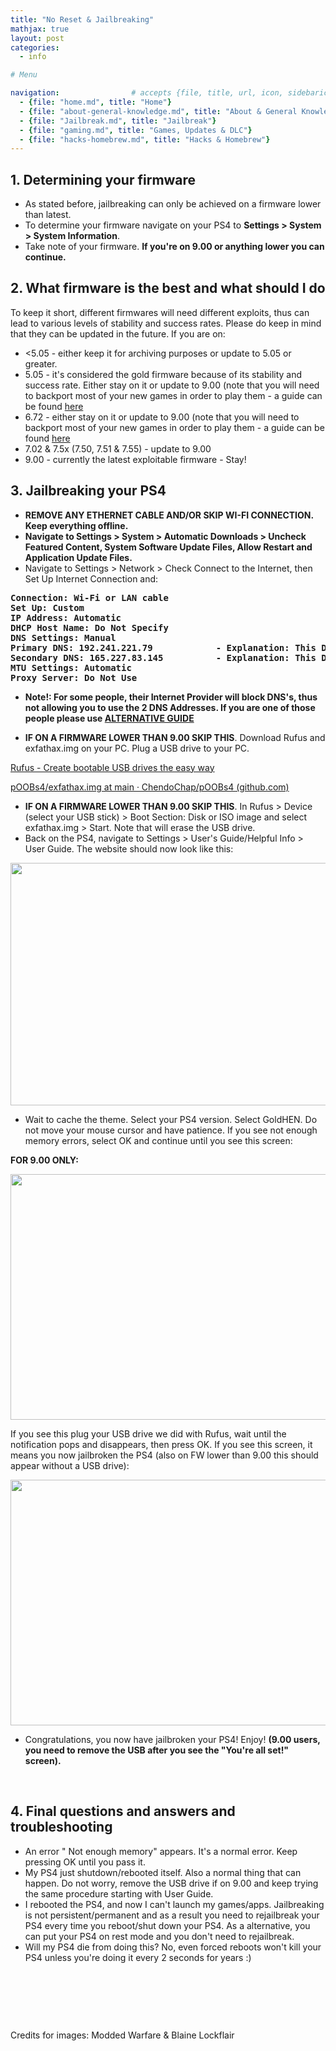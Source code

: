 ```yaml
---
title: "No Reset & Jailbreaking"
mathjax: true
layout: post
categories:
  - info

# Menu

navigation:                # accepts {file, title, url, icon, sidebaricon}
  - {file: "home.md", title: "Home"}
  - {file: "about-general-knowledge.md", title: "About & General Knowledge"}
  - {file: "Jailbreak.md", title: "Jailbreak"}
  - {file: "gaming.md", title: "Games, Updates & DLC"}
  - {file: "hacks-homebrew.md", title: "Hacks & Homebrew"}
---
```


## 1. Determining your firmware

<ul>
	<li>As stated before, jailbreaking can only be achieved on a firmware lower than latest.</li>
	<li>To determine your firmware navigate on your PS4 to <strong>Settings > System > System Information</strong>.</li>
	<li>Take note of your firmware. <strong>If you're on 9.00 or anything lower you can continue.</strong></li>
</ul>

## 2. What firmware is the best and what should I do

To keep it short, different firmwares will need different exploits, thus can lead to various levels of stability and success rates. Please do keep in mind that they can be updated in the future. If you are on:

 * <5.05 - either keep it for archiving purposes or update to 5.05 or greater.
 *  5.05 - it's considered the gold firmware because of its stability and success rate. Either stay on it or update to 9.00 (note that you will need to backport most of your new games in order to play them - a guide can be found 
[here](backports.md)
 * 6.72 - either stay on it or update to 9.00 (note that you will need to backport most of your new games in order to play them - a guide can be found
[here](backports.md)
 * 7.02 & 7.5x (7.50, 7.51 & 7.55) - update to 9.00
 * 9.00 - currently the latest exploitable firmware - Stay!

## 3. Jailbreaking your PS4

<ul>
	<li><strong>REMOVE ANY ETHERNET CABLE AND/OR SKIP WI-FI CONNECTION. Keep everything offline.</strong></li>
	<li><strong>Navigate to Settings > System > Automatic Downloads > Uncheck Featured Content, System Software Update Files, Allow Restart and Application Update Files.</strong></li>
	<li>Navigate to Settings > Network > Check Connect to the Internet, then Set Up Internet Connection and:</li>
</ul>

<pre>
<strong>Connection: Wi-Fi or LAN cable
Set Up: Custom
IP Address: Automatic
DHCP Host Name: Do Not Specify
DNS Settings: Manual
Primary DNS: 192.241.221.79            - Explanation: This DNS will redirect you to the jailbreak website.
Secondary DNS: 165.227.83.145          - Explanation: This DNS will block every connection to any Sony/PlayStation server.
MTU Settings: Automatic
Proxy Server: Do Not Use</strong>
</pre>

 * **Note!: For some people, their Internet Provider will block DNS's, thus not allowing you to use the 2 DNS Addresses. If you are one of those people please use
[ALTERNATIVE GUIDE](alternative-jailbreak.md)**

<ul>
	<li><strong>IF ON A FIRMWARE LOWER THAN 9.00 SKIP THIS</strong>. Download Rufus and exfathax.img on your PC. Plug a USB drive to your PC.</li>
</ul>

<p><a href="https://rufus.ie/en/">Rufus - Create bootable USB drives the easy way</a>&nbsp;</p>

<p><a href="https://github.com/ChendoChap/pOOBs4/blob/main/exfathax.img">pOOBs4/exfathax.img at main &middot; ChendoChap/pOOBs4 (github.com)</a></p>

<ul>
	<li><strong>IF ON A FIRMWARE LOWER THAN 9.00 SKIP THIS</strong>. In Rufus > Device (select your USB stick) > Boot Section: Disk or ISO image and select exfathax.img > Start. Note that will erase the USB drive.</li>
	<li>Back on the PS4, navigate to Settings > User's Guide/Helpful Info > User Guide. The website should now look like this:</li>
</ul>

<p><img alt="" src="https://gcdn.pbrd.co/images/7wX8rDhdqbdq.png?o=1" style="width: 690px; height: 388px;" /></p>

<ul>
	<li>Wait to cache the theme. Select your PS4 version. Select GoldHEN. Do not move your mouse cursor and have patience. If you see not enough memory errors, select OK and continue until you see this screen:</li>
</ul>

<p><strong>FOR 9.00 ONLY:</strong></p>

<p><img alt="" src="https://gcdn.pbrd.co/images/IP6tzCrtH4M3.png?o=1" style="width: 698px; height: 393px;" /></p>

<p>If you see this plug your USB drive we did with Rufus, wait until the notification pops and disappears, then press OK. If you see this screen, it means you now jailbroken the PS4 (also on FW lower than 9.00 this should appear without a USB drive):</p>

<p><img alt="" src="https://gcdn.pbrd.co/images/akm7y6qEsy66.png?o=1" style="width: 698px; height: 393px;" /></p>

<ul>
	<li>Congratulations, you now have jailbroken your PS4! Enjoy! <strong>(9.00 users, you need to remove the USB after you see the &quot;You&#39;re all set!&quot; screen).</strong></li>
</ul>

<p>&nbsp;</p>

## 4. Final questions and answers and troubleshooting

<ul>
	<li>An error &quot; Not enough memory&quot; appears. It's a normal error. Keep pressing OK until you pass it.</li>
	<li>My PS4 just shutdown/rebooted itself. Also a normal thing that can happen. Do not worry, remove the USB drive if on 9.00 and keep trying the same procedure starting with User Guide.</li>
	<li>I rebooted the PS4, and now I can't launch my games/apps. Jailbreaking is not persistent/permanent and as a result you need to rejailbreak your PS4 every time you reboot/shut down your PS4. As a alternative, you can put your PS4 on rest mode and you don't need to rejailbreak.</li>
	<li>Will my PS4 die from doing this? No, even forced reboots won't kill your PS4 unless you're doing it every 2 seconds for years :)</li>
</ul>

<p>&nbsp;</p>

<p>&nbsp;</p>

<p>&nbsp;</p>

<p>Credits for images: Modded Warfare & Blaine Lockflair</p>
